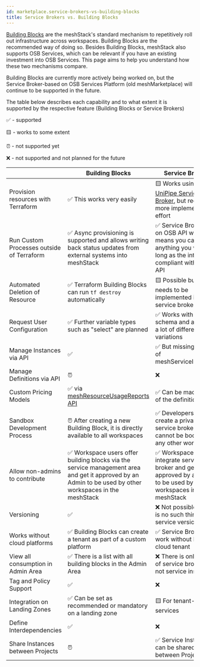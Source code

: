 ```yaml
---
id: marketplace.service-brokers-vs-building-blocks
title: Service Brokers vs. Building Blocks
---
```


[Building Blocks](administration.building-blocks.md) are the meshStack's standard mechanism to repetitively roll out infrastructure
across workspaces. Building Blocks are the recommended way of doing so. Besides Building Blocks, meshStack also supports OSB Services, which can be relevant if you have an existing investment into OSB Services. This page aims to help you understand how these two mechanisms compare.

Building Blocks are currently more actively being worked on, but the Service Broker-based on OSB Services Platform (old meshMarketplace)
will continue to be supported in the future.

The table below describes each capability and to what extent it is supported by the respective feature (Building Blocks or Service Brokers)

✅ - supported

🟨 - works to some extent

⏰ - not supported yet

❌ - not supported and not planned for the future

|                                           | Building Blocks                                                                   | Service Brokers                                                                                                                       |
|-------------------------------------------|-----------------------------------------------------------------------------------|---------------------------------------------------------------------------------------------------------------------------------------|
| Provision resources with Terraform        | ✅ This works very easily                                                          | 🟨 Works using [UniPipe Service Broker](https://github.com/meshcloud/unipipe-service-broker), but requires more implementation effort |
| Run Custom Processes outside of Terraform | ✅ Async provisioning is supported and allows writing back status updates from external systems into meshStack                                                                                 | ✅ Service Brokers run on OSB API which means you can build anything you want as long as the interface is compliant with OSB API       |
| Automated Deletion of Resource            | ✅ Terraform Building Blocks can run `tf destroy` automatically                    | 🟨 Possible but logic needs to be implemented in the service broker                                                                   |
| Request User Configuration                | ✅ Further variable types such as "select" are planned                             | ✅ Works with JSON schema and allows for a lot of different variations                                                                 |
| Manage Instances via API                  | ✅                                                                                 | ✅ But missing deletion of meshServiceInstances                                                                                        |
| Manage Definitions via API                | ⏰                                                                                 | ❌                                                                                                                                     |
| Custom Pricing Models                     | ✅ via [meshResourceUsageReports API](https://docs.meshcloud.io/billing-api/index.html#_put_meshresourceusagereports)                                                                                | ✅ Can be made part of the definition                                                                                          |
| Sandbox Development Process               | ⏰ After creating a new Building Block, it is directly available to all workspaces | ✅ Developers can create a private service broker that cannot be booked by any other workspaces                                        |
| Allow non-admins to contribute            | ✅ Workspace users offer building blocks via the service management area and get it approved by an Admin to be used by other workspaces in the meshStack                              | ✅ Workspace users integrate service broker and get it approved by an Admin to be used by other workspaces in the meshStack         |
| Versioning                                | ✅                                   | ❌ Not possible. There is no such thing as service versions                                                                            |
| Works without cloud platforms             | ✅ Building Blocks can create a tenant as part of a custom platform                                 | ✅ Service Brokers work without having a cloud tenant                                                                                  |
| View all consumption in Admin Area        | ✅ There is a list with all building blocks in the Admin Area                      | ❌ There is only a list of service brokers but not service instances                                                                   |
| Tag and Policy Support                    | ✅                                                                                  | ❌                                                                                                                                     |
| Integration on Landing Zones              | ✅ Can be set as recommended or mandatory on a landing zone                        | 🟨 For tenant-aware services                                                                                                          |
| Define Interdependencies                  | ✅                                                                                 | ❌                                                                                                                                     |
| Share Instances between Projects          | ⏰                                                                                 | ✅ Service Instances can be shared between Projects                                                                                |
